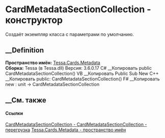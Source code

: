 # CardMetadataSectionCollection - конструктор
Создаёт экземпляр класса с параметрами по умолчанию.
##  __Definition
 **Пространство имён:** [Tessa.Cards.Metadata](N_Tessa_Cards_Metadata.htm)  
 **Сборка:** Tessa (в Tessa.dll) Версия: 3.6.0.17
C# __Копировать
     public CardMetadataSectionCollection()
VB __Копировать
     Public Sub New
C++ __Копировать
     public:
    CardMetadataSectionCollection()
F# __Копировать
     new : unit -> CardMetadataSectionCollection
##  __См. также
#### Ссылки
[CardMetadataSectionCollection -
](T_Tessa_Cards_Metadata_CardMetadataSectionCollection.htm)
[CardMetadataSectionCollection -
перегрузка](Overload_Tessa_Cards_Metadata_CardMetadataSectionCollection__ctor.htm)
[Tessa.Cards.Metadata - пространство имён](N_Tessa_Cards_Metadata.htm)
